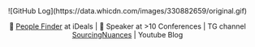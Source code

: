 
<div align="center">
![GitHub Log](https://data.whicdn.com/images/330882659/original.gif)



🔎 <a href="https://www.linkedin.com/in/sourcingdenis/">People Finder</a> at iDeals | 🎤 Speaker at >10 Conferences | TG channel <a href="t.me/sourcingnuances">SourcingNuances</a> | Youtube Blog 
</div>

<!--

- 🔭 I’m currently working on ...
- 🌱 I’m currently learning ...
- 👯 I’m looking to collaborate on ...
- 🤔 I’m looking for help with ...
- 💬 Ask me about ...
- 📫 How to reach me: ...
- 😄 Pronouns: ...
- ⚡ Fun fact: ...
-->
